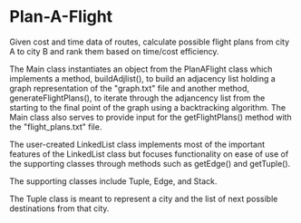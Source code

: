 # Plan-A-Flight
Given cost and time data of routes, calculate possible flight plans from city A to city B and rank them based on time/cost efficiency.

The Main class instantiates an object from the PlanAFlight class which implements a method, buildAdjlist(), to build an adjacency list holding a graph representation of 
the "graph.txt" file and another method, generateFlightPlans(), to iterate through the adjancency list from the starting to the final point of the graph
using a backtracking algorithm. The Main class also serves to provide input for the getFlightPlans() method with the "flight_plans.txt" file.

The user-created LinkedList class implements most of the important features of the LinkedList class but focuses functionality on ease of use of the supporting classes
through methods such as getEdge() and getTuple().

The supporting classes include Tuple, Edge, and Stack.

The Tuple class is meant to represent a city and the list of next possible destinations from that city.

